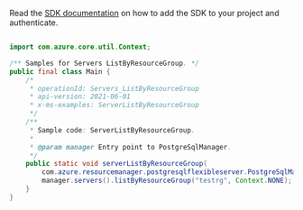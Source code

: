 Read the [SDK documentation](https://github.com/Azure/azure-sdk-for-java/blob/azure-resourcemanager-postgresqlflexibleserver_1.0.0-beta.3/sdk/postgresqlflexibleserver/azure-resourcemanager-postgresqlflexibleserver/README.md) on how to add the SDK to your project and authenticate.

```java

import com.azure.core.util.Context;

/** Samples for Servers ListByResourceGroup. */
public final class Main {
    /*
     * operationId: Servers_ListByResourceGroup
     * api-version: 2021-06-01
     * x-ms-examples: ServerListByResourceGroup
     */
    /**
     * Sample code: ServerListByResourceGroup.
     *
     * @param manager Entry point to PostgreSqlManager.
     */
    public static void serverListByResourceGroup(
        com.azure.resourcemanager.postgresqlflexibleserver.PostgreSqlManager manager) {
        manager.servers().listByResourceGroup("testrg", Context.NONE);
    }
}
```
